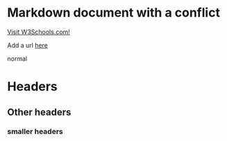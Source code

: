 # Markdown document with a conflict

<a href="https://www.w3schools.com/">Visit W3Schools.com!</a>

Add a url [here](www.simon.com) 

normal

# Headers

## Other headers

### smaller headers
